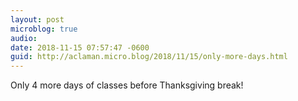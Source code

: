```yaml
---
layout: post
microblog: true
audio: 
date: 2018-11-15 07:57:47 -0600
guid: http://aclaman.micro.blog/2018/11/15/only-more-days.html
---
```

Only 4 more days of classes before Thanksgiving break!
